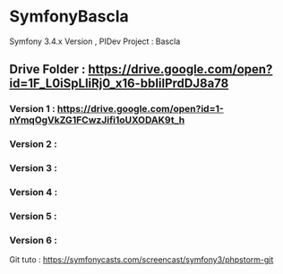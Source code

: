 # SymfonyBascla
Symfony 3.4.x Version , PIDev Project : Bascla




## Drive Folder : https://drive.google.com/open?id=1F_L0iSpLliRj0_x16-bbIilPrdDJ8a78

### Version 1 : https://drive.google.com/open?id=1-nYmqOgVkZG1FCwzJifi1oUXODAK9t_h

### Version 2 : 

### Version 3 :

### Version 4 :

### Version 5 :

### Version 6 :
















Git tuto : https://symfonycasts.com/screencast/symfony3/phpstorm-git


